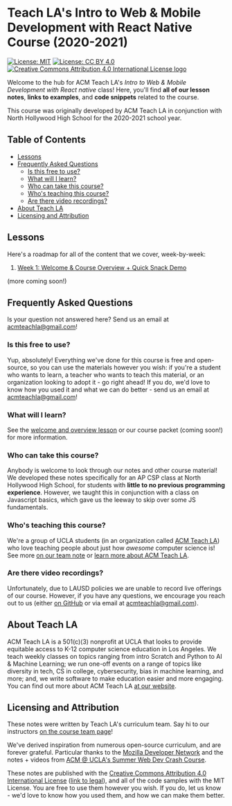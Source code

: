 # Teach LA's Intro to Web & Mobile Development with React Native Course (2020-2021)

[![License: MIT](https://img.shields.io/badge/License-MIT-yellow.svg)](https://opensource.org/licenses/MIT) [![License: CC BY 4.0](https://img.shields.io/badge/License-CC%20BY%204.0-lightgrey.svg)](https://creativecommons.org/licenses/by/4.0/) [![Creative Commons Attribution 4.0 International License logo](https://i.creativecommons.org/l/by/4.0/80x15.png)](https://creativecommons.org/licenses/by/4.0/)

Welcome to the hub for ACM Teach LA's *Intro to Web & Mobile Development with React native* class! Here, you'll find **all of our lesson notes**, **links to examples**, and **code snippets** related to the course.

This course was originally developed by ACM Teach LA in conjunction with North Hollywood High School for the 2020-2021 school year.

## Table of Contents

* [Lessons](#lessons)
* [Frequently Asked Questions](#frequently-asked-questions)
  * [Is this free to use?](#is-this-free-to-use)
  * [What will I learn?](#what-will-i-learn)
  * [Who can take this course?](#who-can-take-this-course)
  * [Who's teaching this course?](#whos-teaching-this-course)
  * [Are there video recordings?](#are-there-video-recordings)
* [About Teach LA](#about-teach-la)
* [Licensing and Attribution](#licensing-and-attribution)

## Lessons

Here's a roadmap for all of the content that we cover, week-by-week:

1. [Week 1: Welcome & Course Overview + Quick Snack Demo](https://github.com/uclaacm/react-native-course-20-21/tree/master/01-welcome-and-overview)

(more coming soon!)

## Frequently Asked Questions

Is your question not answered here? Send us an email at [acmteachla@gmail.com](mailto:acmteachla@gmail.com)!

### Is this free to use?

Yup, absolutely! Everything we've done for this course is free and open-source, so you can use the materials however you wish: if you're a student who wants to learn, a teacher who wants to teach this material, or an organization looking to adopt it - go right ahead! If you do, we'd love to know how you used it and what we can do better - send us an email at [acmteachla@gmail.com](mailto:acmteachla@gmail.com)!

### What will I learn?

See the [welcome and overview lesson](https://github.com/uclaacm/react-native-course-20-21/tree/master/01-welcome-and-overview) or our course packet (coming soon!) for more information.

### Who can take this course?

Anybody is welcome to look through our notes and other course material! We developed these notes specifically for an AP CSP class at North Hollywood High School, for students with **little to no previous programming experience**. However, we taught this in conjunction with a class on Javascript basics, which gave us the leeway to skip over some JS fundamentals.

### Who's teaching this course?

We're a group of UCLA students (in an organization called [ACM Teach LA](https://teachla.uclaacm.com)) who love teaching people about just how *awesome* computer science is! See more [on our team note](https://github.com/uclaacm/react-native-course-20-21/tree/master/00-course-team) or [learn more about ACM Teach LA](https://teachla.uclaacm.com).

### Are there video recordings?

Unfortunately, due to LAUSD policies we are unable to record live offerings of our course. However, if you have any questions, we encourage you reach out to us (either [on GitHub](https://github.com/uclaacm/react-native-course-20-21/issues) or via email at [acmteachla@gmail.com](mailto:acmteachla@gmail.com)).

## About Teach LA

ACM Teach LA is a 501(c)(3) nonprofit at UCLA that looks to provide equitable access to K-12 computer science education in Los Angeles. We teach weekly classes on topics ranging from intro Scratch and Python to AI & Machine Learning; we run one-off events on a range of topics like diversity in tech, CS in college, cybersecurity, bias in machine learning, and more; and, we write software to make education easier and more engaging. You can find out more about ACM Teach LA [at our website](https://teachla.uclaacm.com).

## Licensing and Attribution

These notes were written by Teach LA's curriculum team. Say hi to our instructors [on the course team page](https://github.com/uclaacm/react-native-course-20-21/tree/master/00-course-team)!

We've derived inspiration from numerous open-source curriculum, and are forever grateful. Particular thanks to the [Mozilla Developer Network](https://developer.mozilla.org/en-US/) and the notes + videos from [ACM @ UCLA's Summer Web Dev Crash Course](https://github.com/uclaacm/learning-lab-crash-course-su20).

These notes are published with the [Creative Commons Attribution 4.0 International License](https://creativecommons.org/licenses/by/4.0/) ([link to legal](https://creativecommons.org/licenses/by/4.0/legalcode)), and all of the code samples with the MIT License. You are free to use them however you wish. If you do, let us know - we'd love to know how you used them, and how we can make them better.
